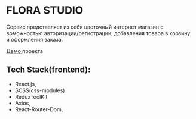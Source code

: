 <h1>FLORA STUDIO</h1>
<p>Сервис представляет из себя цветочный интернет магазин с воможностью авторизации/регистрации, добавления товара в корзину и оформления заказа.
</p>
<p>
<a href="https://flora-35btt9y7o-stellray666s.vercel.app/">Демо </a>проекта</p>
<h2>Tech Stack(frontend):</h2>
<ul>
 <li>React.js,</li> 
  <li>SCSS(css-modules)</li> 
  <li>ReduxToolKit</li> 
  <li>Axios,</li> 
  <li>React-Router-Dom,</li> 
</ul>


